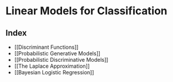 # Linear Models for Classification

## Index
- [[Discriminant Functions]]
- [[Probabilistic Generative Models]]
- [[Probabilistic Discriminative Models]]
- [[The Laplace Approximation]]
- [[Bayesian Logistic Regression]]